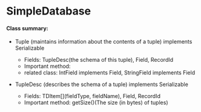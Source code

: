 # SimpleDatabase

#### Class summary:
- Tuple (maintains information about the contents of a tuple) implements Serializable
  - Fields: TupleDesc(the schema of this tuple), Field[](data), RecordId
  - Important method:
  - related class: IntField implements Field, StringField implements Field

- TupleDesc (describes the schema of a tuple) implements Serializable
  - Fields: TDItem[](fieldType, fieldName), Field[](data), RecordId
  - Important method: getSize()(The size (in bytes) of tuples)
